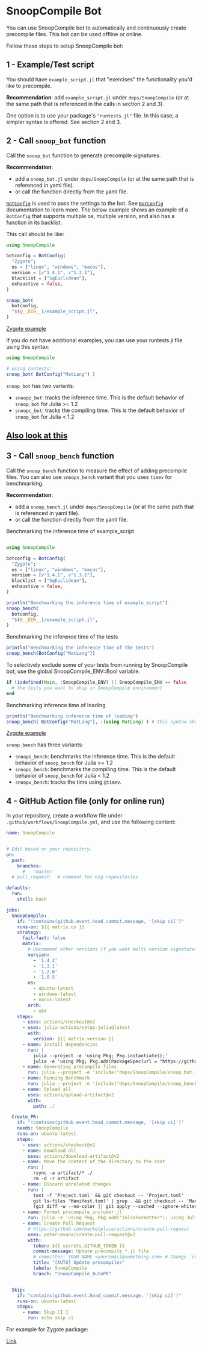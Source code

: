 # SnoopCompile Bot

You can use SnoopCompile bot to automatically and continuously create precompile files. This bot can be used offline or online.

Follow these steps to setup SnoopCompile bot:

## 1 - Example/Test script

You should have `example_script.jl` that "exercises" the functionality you'd like to precompile.

**Recommendation**: add `example_script.jl` under `deps/SnoopCompile` (or at the same path that is referenced in the calls in section 2 and 3).

One option is to use your package's `"runtests.jl"` file. In this case, a simpler syntax is offered. See section 2 and 3.

## 2 - Call `snoop_bot` function

Call the `snoop_bot` function to generate precompile signatures.

**Recommendation**:
 - add a `snoop_bot.jl` under `deps/SnoopCompile` (or at the same path that is referenced in yaml file).
 - or call the function directly from the yaml file.


 [`BotConfig`](@ref) is used to pass the settings to the bot. See [`BotConfig`](@ref) documentation to learn more. The below example shows an example of a `BotConfig` that supports multiple os, multiple version, and also has a function in its backlist.

This call should be like:

```julia
using SnoopCompile

botconfig = BotConfig(
  "Zygote";
  os = ["linux", "windows", "macos"],
  version = [v"1.4.1", v"1.3.1"],
  blacklist = ["SqEuclidean"],
  exhaustive = false,
)

snoop_bot(
  botconfig,
  "$(@__DIR__)/example_script.jl",
)
```

[Zygote example](https://github.com/aminya/Zygote.jl/blob/SnoopCompile/deps/SnoopCompile/snoop_bot.jl)

If you do not have additional examples, you can use your runtests.jl file using this syntax:

```julia
using SnoopCompile

# using runtests:
snoop_bot( BotConfig("MatLang") )
```

`snoop_bot` has two variants:
- `snoopi_bot`: tracks the inference time.
  This is the default behavior of `snoop_bot` for Julia >= 1.2
- `snoopc_bot`: tracks the compiling time.
  This is the default behavior of `snoop_bot` for Julia < 1.2

[Also look at this](https://timholy.github.io/SnoopCompile.jl/stable/snoop/#Precompile-scripts-1)
----------------------------------

## 3 - Call `snoop_bench` function

Call the `snoop_bench` function to measure the effect of adding precompile files. You can also use `snoopv_bench` variant that you uses `timev` for benchmarking.

**Recommendation**:
 - add a `snoop_bench.jl` under `deps/SnoopCompile` (or at the same path that is referenced in yaml file).
 - or call the function directly from the yaml file.

Benchmarking the inference time of example_script
```julia

using SnoopCompile

botconfig = BotConfig(
  "Zygote";
  os = ["linux", "windows", "macos"],
  version = [v"1.4.1", v"1.3.1"],
  blacklist = ["SqEuclidean"],
  exhaustive = false,
)

println("Benchmarking the inference time of example_script")
snoop_bench(
  botconfig,
  "$(@__DIR__)/example_script.jl",
)
```

Benchmarking the inference time of the tests
```julia
println("Benchmarking the inference time of the tests")
snoop_bench(BotConfig("MatLang"))
```

To selectively exclude some of your tests from running by SnoopCompile bot, use the global SnoopCompile_ENV::Bool variable.
```julia
if !isdefined(Main, :SnoopCompile_ENV) || SnoopCompile_ENV == false
  # the tests you want to skip in SnoopCompile environment
end
```

Benchmarking inference time of loading
```julia
println("Benchmarking inference time of loading")
snoop_bench( BotConfig("MatLang"), :(using MatLang) ) # this syntax should be avoided for complex expressions
```

[Zygote example](https://github.com/aminya/Zygote.jl/blob/SnoopCompile/deps/SnoopCompile/snoop_bench.jl)

`snoop_bench` has three variants:
- `snoopi_bench`: benchmarks the inference time.
  This is the default behavior of `snoop_bench` for Julia >= 1.2
- `snoopc_bench`: benchmarks the compiling time.
  This is the default behavior of `snoop_bench` for Julia < 1.2
- `snoopv_bench`: tracks the time using `@timev`.

## 4 - GitHub Action file (only for online run)

In your repository, create a workflow file under `.github/workflows/SnoopCompile.yml`, and use the following content:

```yaml
name: SnoopCompile


# Edit based on your repository.
on:
  push:
    branches:
      # - 'master'
  # pull_request:  # comment for big repositories

defaults:
  run:
    shell: bash

jobs:
  SnoopCompile:
    if: "!contains(github.event.head_commit.message, '[skip ci]')"
    runs-on: ${{ matrix.os }}
    strategy:
      fail-fast: false
      matrix:
        # Uncomment other versions if you want multi-version signatures (should exactly match BotConfig.version):
        version:
          - '1.4.2'
          - '1.3.1'
          - '1.2.0'
          - '1.0.5'
        os:
          - ubuntu-latest
          - windows-latest
          - macos-latest
        arch:
          - x64
    steps:
      - uses: actions/checkout@v2
      - uses: julia-actions/setup-julia@latest
        with:
          version: ${{ matrix.version }}
      - name: Install dependencies
        run: |
          julia --project -e 'using Pkg; Pkg.instantiate();'
          julia -e 'using Pkg; Pkg.add(PackageSpec(url = "https://github.com/aminya/SnoopCompile.jl", rev = "multios")); Pkg.develop(PackageSpec(; path=pwd())); using SnoopCompile; SnoopCompile.addtestdep();'
      - name: Generating precompile files
        run: julia --project -e 'include("deps/SnoopCompile/snoop_bot.jl")'
      - name: Running Benchmark
        run: julia --project -e 'include("deps/SnoopCompile/snoop_bench.jl")'
      - name: Upload all
        uses: actions/upload-artifact@v2
        with:
          path: ./

  Create_PR:
    if: "!contains(github.event.head_commit.message, '[skip ci]')"
    needs: SnoopCompile
    runs-on: ubuntu-latest
    steps:
      - uses: actions/checkout@v2
      - name: Download all
        uses: actions/download-artifact@v2
      - name: Move the content of the directory to the root
        run: |
          rsync -a artifact/* ./
          rm -d -r artifact
      - name: Discard unrelated changes
        run: |
          test -f 'Project.toml' && git checkout -- 'Project.toml'
          git ls-files 'Manifest.toml' | grep . && git checkout -- 'Manifest.toml'
          (git diff -w --no-color || git apply --cached --ignore-whitespace && git checkout -- . && git reset && git add -p) || echo done
      - name: Format precompile_includer.jl
        run: julia -e 'using Pkg; Pkg.add("JuliaFormatter"); using JuliaFormatter; format_file("src/precompile_includer.jl")'
      - name: Create Pull Request
        # https://github.com/marketplace/actions/create-pull-request
        uses: peter-evans/create-pull-request@v2
        with:
          token: ${{ secrets.GITHUB_TOKEN }}
          commit-message: Update precompile_*.jl file
          # committer: YOUR NAME <yourEmail@something.com> # Change `committer` to your name and your email.
          title: "[AUTO] Update precompiles"
          labels: SnoopCompile
          branch: "SnoopCompile_AutoPR"


  Skip:
    if: "contains(github.event.head_commit.message, '[skip ci]')"
    runs-on: ubuntu-latest
    steps:
      - name: Skip CI 🚫
        run: echo skip ci
```

For example for Zygote package:

[Link](https://github.com/aminya/Zygote.jl/blob/SnoopCompile/.github/workflows/SnoopCompile.yml)
